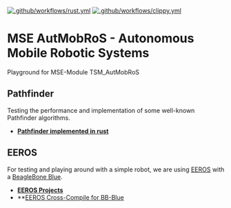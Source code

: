 [![.github/workflows/rust.yml](https://github.com/LukyLuke/mse_autmobros/actions/workflows/rust.yml/badge.svg)](https://github.com/LukyLuke/mse_autmobros/actions/workflows/rust.yml)
[![.github/workflows/clippy.yml](https://github.com/LukyLuke/mse_autmobros/actions/workflows/clippy.yml/badge.svg)](https://github.com/LukyLuke/mse_autmobros/actions/workflows/clippy.yml)

# MSE AutMobRoS - Autonomous Mobile Robotic Systems

Playground for MSE-Module TSM_AutMobRoS

## Pathfinder

Testing the performance and implementation of some well-known Pathfinder algorithms.

* **[Pathfinder implemented in rust](./pathfinder)**

## EEROS

For testing and playing around with a simple robot, we are using [EEROS](https://eeros.org/) with a [BeagleBone Blue](https://beagleboard.org).

* **[EEROS Projects](./eeros)**
* **[EEROS Cross-Compile for BB-Blue](./eeros/COMPILE_EEROS.md)
